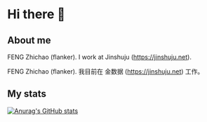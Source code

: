 # Hi there 👋

## About me

FENG Zhichao (flanker). I work at Jinshuju (https://jinshuju.net).

FENG Zhichao (flanker). 我目前在 金数据 (https://jinshuju.net) 工作。

## My stats

[![Anurag's GitHub stats](https://github-readme-stats.vercel.app/api?username=flanker)](https://github.com/flanker?tab=repositories)

